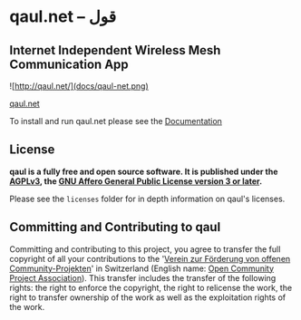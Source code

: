 # qaul.net – قول

## Internet Independent Wireless Mesh Communication App

![http://qaul.net/](docs/qaul-net.png)

[qaul.net](https://qaul.net)

To install and run qaul.net please see the [Documentation](docs/qaul.net-manual/README.md)

## License

**qaul is a fully free and open source software. It is published under the 
[AGPLv3], the [GNU Affero General Public License version 3 or later].**

Please see the `licenses` folder for in depth information on qaul's licenses.


## Committing and Contributing to qaul

Committing and contributing to this project, you agree to transfer the full copyright of all your contributions to the '[Verein zur Förderung von offenen Community-Projekten]' in Switzerland (English name: [Open Community Project Association]). This transfer includes the transfer of the following rights: the right to enforce the copyright, the right to relicense the work, the right to transfer ownership of the work as well as the exploitation rights of the work.


[Verein zur Förderung von offenen Community-Projekten]: https://ocpa.ch
[Open Community Project Association]: https://ocpa.ch
[AGPLv3]: licenses/agpl-3.0.md
[GNU Affero General Public License version 3 or later]: licenses/agpl-3.0.md
